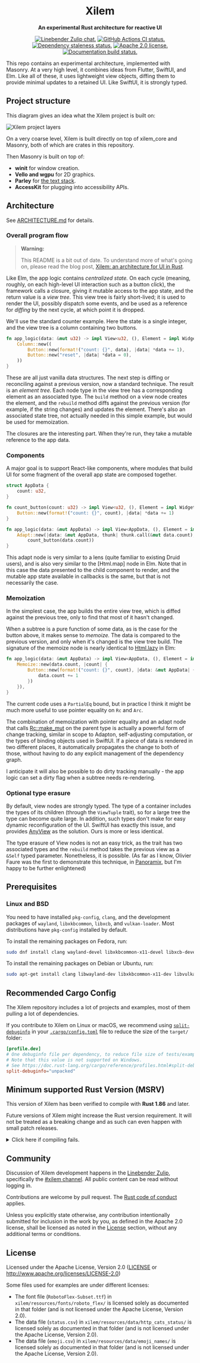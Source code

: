 <div align="center">

# Xilem

**An experimental Rust architecture for reactive UI**

[![Linebender Zulip chat.](https://img.shields.io/badge/Xi%20Zulip-%23xilem-blue?logo=Zulip)](https://xi.zulipchat.com/#narrow/stream/354396-xilem)
[![GitHub Actions CI status.](https://img.shields.io/github/actions/workflow/status/linebender/xilem/ci.yml?logo=github&label=CI)](https://github.com/linebender/xilem/actions)
[![Dependency staleness status.](https://deps.rs/repo/github/linebender/xilem/status.svg)](https://deps.rs/repo/github/linebender/xilem)
[![Apache 2.0 license.](https://img.shields.io/badge/license-Apache--2.0-blue.svg)](#license)
[![Documentation build status.](https://img.shields.io/docsrs/xilem.svg)](https://docs.rs/xilem)

</div>

This repo contains an experimental architecture, implemented with Masonry.
At a very high level, it combines ideas from Flutter, SwiftUI, and Elm.
Like all of these, it uses lightweight view objects, diffing them to provide minimal updates to a retained UI.
Like SwiftUI, it is strongly typed.

## Project structure

This diagram gives an idea what the Xilem project is built on:

![Xilem project layers](docs/assets/xilem-layers.svg)

On a very coarse level, Xilem is built directly on top of xilem_core and Masonry, both of which are crates in this repository.

Then Masonry is built on top of:

- **winit** for window creation.
- **Vello and wgpu** for 2D graphics.
- **Parley** for [the text stack](https://github.com/linebender/parley#the-Parley-text-stack).
- **AccessKit** for plugging into accessibility APIs.

## Architecture

See [ARCHITECTURE.md](./ARCHITECTURE.md) for details.

<!--- TODO: This needs a serious refactor.
This section should not be in the main README. -->

### Overall program flow

> **Warning:**
>
> This README is a bit out of date. To understand more of what's going on, please read the blog post, [Xilem: an architecture for UI in Rust].

Like Elm, the app logic contains *centralized state.*
On each cycle (meaning, roughly, on each high-level UI interaction such as a button click), the framework calls a closure, giving it mutable access to the app state, and the return value is a *view tree.*
This view tree is fairly short-lived; it is used to render the UI, possibly dispatch some events, and be used as a reference for *diffing* by the next cycle, at which point it is dropped.

We'll use the standard counter example.
Here the state is a single integer, and the view tree is a column containing two buttons.

```rust
fn app_logic(data: &mut u32) -> impl View<u32, (), Element = impl Widget> {
    Column::new((
        Button::new(format!("count: {}", data), |data| *data += 1),
        Button::new("reset", |data| *data = 0),
    ))
}
```

These are all just vanilla data structures.
The next step is diffing or reconciling against a previous version, now a standard technique.
The result is an *element tree.*
Each node type in the view tree has a corresponding element as an associated type.
The `build` method on a view node creates the element, and the `rebuild` method diffs against the previous version (for example, if the string changes) and updates the element.
There's also an associated state tree, not actually needed in this simple example, but would be used for memoization.

The closures are the interesting part.
When they're run, they take a mutable reference to the app data.

### Components

A major goal is to support React-like components, where modules that build UI for some fragment of the overall app state are composed together. 

```rust
struct AppData {
    count: u32,
}

fn count_button(count: u32) -> impl View<u32, (), Element = impl Widget> {
    Button::new(format!("count: {}", count), |data| *data += 1)
}

fn app_logic(data: &mut AppData) -> impl View<AppData, (), Element = impl Widget> {
    Adapt::new(|data: &mut AppData, thunk| thunk.call(&mut data.count),
        count_button(data.count))
}
```

This adapt node is very similar to a lens (quite familiar to existing Druid users), and is also very similar to the [Html.map] node in Elm.
Note that in this case the data presented to the child component to render, and the mutable app state available in callbacks is the same, but that is not necessarily the case.

### Memoization

In the simplest case, the app builds the entire view tree, which is diffed against the previous tree, only to find that most of it hasn't changed.

When a subtree is a pure function of some data, as is the case for the button above, it makes sense to *memoize.*
The data is compared to the previous version, and only when it's changed is the view tree build.
The signature of the memoize node is nearly identical to [Html.lazy] in Elm:

```rust
fn app_logic(data: &mut AppData) -> impl View<AppData, (), Element = impl Widget> {
    Memoize::new(data.count, |count| {
        Button::new(format!("count: {}", count), |data: &mut AppData| {
            data.count += 1
        })
    }),
}
```

The current code uses a `PartialEq` bound, but in practice I think it might be much more useful to use pointer equality on `Rc` and `Arc`.

The combination of memoization with pointer equality and an adapt node that calls [Rc::make_mut] on the parent type is actually a powerful form of change tracking, similar in scope to Adapton, self-adjusting computation, or the types of binding objects used in SwiftUI.
If a piece of data is rendered in two different places, it automatically propagates the change to both of those, without having to do any explicit management of the dependency graph.

I anticipate it will also be possible to do dirty tracking manually - the app logic can set a dirty flag when a subtree needs re-rendering.

### Optional type erasure

By default, view nodes are strongly typed.
The type of a container includes the types of its children (through the `ViewTuple` trait), so for a large tree the type can become quite large.
In addition, such types don't make for easy dynamic reconfiguration of the UI.
SwiftUI has exactly this issue, and provides [AnyView] as the solution.
Ours is more or less identical.

The type erasure of View nodes is not an easy trick, as the trait has two associated types and the `rebuild` method takes the previous view as a `&Self` typed parameter.
Nonetheless, it is possible.
(As far as I know, Olivier Faure was the first to demonstrate this technique, in [Panoramix], but I'm happy to be further enlightened)

## Prerequisites

### Linux and BSD

You need to have installed `pkg-config`, `clang`, and the development packages of `wayland`, `libxkbcommon`, `libxcb`, and `vulkan-loader`.
Most distributions have `pkg-config` installed by default.

To install the remaining packages on Fedora, run:

```sh
sudo dnf install clang wayland-devel libxkbcommon-x11-devel libxcb-devel vulkan-loader-devel
```

To install the remaining packages on Debian or Ubuntu, run:

```sh
sudo apt-get install clang libwayland-dev libxkbcommon-x11-dev libvulkan-dev
```

## Recommended Cargo Config

The Xilem repository includes a lot of projects and examples, most of them pulling a lot of dependencies.

If you contribute to Xilem on Linux or macOS, we recommend using [`split-debuginfo`](https://doc.rust-lang.org/cargo/reference/profiles.html#split-debuginfo) in your [`.cargo/config.toml`](https://doc.rust-lang.org/cargo/reference/config.html#hierarchical-structure) file to reduce the size of the `target/` folder:

```toml
[profile.dev]
# One debuginfo file per dependency, to reduce file size of tests/examples.
# Note that this value is not supported on Windows.
# See https://doc.rust-lang.org/cargo/reference/profiles.html#split-debuginfo
split-debuginfo="unpacked"
```

## Minimum supported Rust Version (MSRV)

This version of Xilem has been verified to compile with **Rust 1.86** and later.

Future versions of Xilem might increase the Rust version requirement.
It will not be treated as a breaking change and as such can even happen with small patch releases.

<details>
<summary>Click here if compiling fails.</summary>

As time has passed, some of Xilem's dependencies could have released versions with a higher Rust requirement.
If you encounter a compilation issue due to a dependency and don't want to upgrade your Rust toolchain, then you could downgrade the dependency.

```sh
# Use the problematic dependency's name and version
cargo update -p package_name --precise 0.1.1
```
</details>

## Community

Discussion of Xilem development happens in the [Linebender Zulip](https://xi.zulipchat.com/), specifically the [#xilem channel](https://xi.zulipchat.com/#narrow/stream/354396-xilem).
All public content can be read without logging in.

Contributions are welcome by pull request.
The [Rust code of conduct] applies.

Unless you explicitly state otherwise, any contribution intentionally submitted for inclusion in the work by you, as defined in the Apache 2.0 license, shall be licensed as noted in the [License](#license) section, without any additional terms or conditions.

## License

Licensed under the Apache License, Version 2.0 ([LICENSE](LICENSE) or <http://www.apache.org/licenses/LICENSE-2.0>)

Some files used for examples are under different licenses:

- The font file (`RobotoFlex-Subset.ttf`) in `xilem/resources/fonts/roboto_flex/` is licensed solely as documented in that folder (and is not licensed under the Apache License, Version 2.0).
- The data file (`status.csv`) in `xilem/resources/data/http_cats_status/` is licensed solely as documented in that folder (and is not licensed under the Apache License, Version 2.0).
- The data file (`emoji.csv`) in `xilem/resources/data/emoji_names/` is licensed solely as documented in that folder (and is not licensed under the Apache License, Version 2.0).

[Html.lazy]: https://guide.elm-lang.org/optimization/lazy.html
[Html map]: https://package.elm-lang.org/packages/elm/html/latest/Html#map
[Rc::make_mut]: https://doc.rust-lang.org/std/rc/struct.Rc.html#method.make_mut
[AnyView]: https://developer.apple.com/documentation/swiftui/anyview
[Panoramix]: https://github.com/PoignardAzur/panoramix
[Xilem: an architecture for UI in Rust]: https://raphlinus.github.io/rust/gui/2022/05/07/ui-architecture.html
[xkbcommon]: https://github.com/xkbcommon/libxkbcommon
[Rust code of conduct]: https://www.rust-lang.org/policies/code-of-conduct

